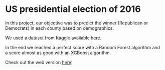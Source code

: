 # US presidential election of 2016

In this project, our objective was to predict the winner (Republican or Democrats) in each county based on demographics.

We used a dataset from Kaggle available [here](https://www.kaggle.com/benhamner/2016-us-election).

In the end we reached a perfect score with a Random Forest algorithm and a score almost as good with an XGBoost algorithm.

Check out the web version [here](https://leonard-henriquez.github.io/us-election/)!
